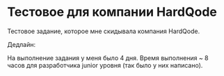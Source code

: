 # Тестовое для компании HardQode

Тестовое задание, которое мне скидывала компания HardQode.

Дедлайн: 

На выполнение задания у меня было 4 дня.
Время выполнения ~ 8 часов для разработчика junior уровня (так было у них написано).

